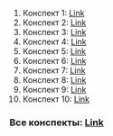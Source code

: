 1. Конспект 1: [Link](https://western-appeal-39b.notion.site/GenTech-1-Dec-4-2023-d111a67fee0d474d838419dc091d2c5d) 
2. Конспект 2: [Link](https://western-appeal-39b.notion.site/GenTech-2-Dec-11-2023-9d746fcab4f546588c9010ea91717ef5)
3. Конспект 3: [Link](https://western-appeal-39b.notion.site/GenTech-3-Dec-18-2023-3824a3ec2bb845b3937b7302a8040a93)
4. Конспект 4: [Link](https://western-appeal-39b.notion.site/GenTech-4-Jan-8-2024-3b9c75536b7e491da6016ffda4f0ab51)
5. Конспект 5: [Link](https://western-appeal-39b.notion.site/GenTech-5-Jan-15-2024-5b6c2620082f4f188e7dfa928ccea766)
6. Конспект 6: [Link](https://western-appeal-39b.notion.site/GenTech-6-Jan-22-2024-6465e1a03da14aea8b14e00df18ac268)
7. Конспект 7: [Link](https://western-appeal-39b.notion.site/GenTech-7-Jan-29-2024-e8ca4856817d43ccbff158fe7ead5105)
8. Конспект 8: [Link](https://western-appeal-39b.notion.site/GenTech-8-Feb-5-2024-894b432e94d34595b4f111b1e36ee153)
9. Конспект 9: [Link](https://western-appeal-39b.notion.site/GenTech-9-Feb-12-2024-6670431a1dd64cf6be9a541be3b414ea)
10. Конспект 10: [Link]()


 ### Все конспекты: [Link](https://western-appeal-39b.notion.site/GenTech-300523-e-be-e-qa-adbaf06c12a34858acea0cf177557844)


